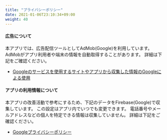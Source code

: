 ```yaml
---
title: "プライバシーポリシー"
date: 2021-01-06T23:10:34+09:00
weight: 40
---
```


#### 広告について

本アプリでは、広告配信ツールとしてAdMob(Google)を利用しています。
AdMobがアプリ利用者や端末の情報を自動取得することがあります。
詳細は下記をご確認ください。

- [Googleのサービスを使用するサイトやアプリから収集した情報のGoogleによる使用](https://policies.google.com/technologies/partner-sites)

#### アプリの利用情報について

本アプリの改善活動で参考にするため、下記のデータをFirebase(Google)で収集しています。
この設定はアプリ内でいつでも変更できます。
電話番号やメールアドレスなどの個人を特定できる情報は収集していません。
詳細は下記をご確認ください。

- [Googleプライバシーポリシー](https://policies.google.com/privacy?hl=ja)

